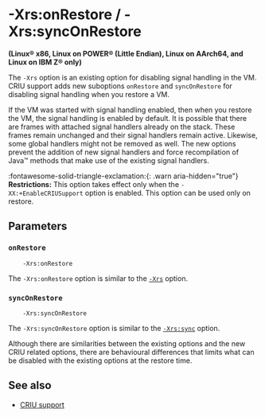 ﻿<!--
* Copyright (c) 2017, 2023 IBM Corp. and others
*
* This program and the accompanying materials are made
* available under the terms of the Eclipse Public License 2.0
* which accompanies this distribution and is available at
* https://www.eclipse.org/legal/epl-2.0/ or the Apache
* License, Version 2.0 which accompanies this distribution and
* is available at https://www.apache.org/licenses/LICENSE-2.0.
*
* This Source Code may also be made available under the
* following Secondary Licenses when the conditions for such
* availability set forth in the Eclipse Public License, v. 2.0
* are satisfied: GNU General Public License, version 2 with
* the GNU Classpath Exception [1] and GNU General Public
* License, version 2 with the OpenJDK Assembly Exception [2].
*
* [1] https://www.gnu.org/software/classpath/license.html
* [2] https://openjdk.org/legal/assembly-exception.html
*
* SPDX-License-Identifier: EPL-2.0 OR Apache-2.0 OR GPL-2.0-only WITH Classpath-exception-2.0 OR GPL-2.0-only WITH OpenJDK-assembly-exception-1.0
-->

# -Xrs:onRestore / -Xrs:syncOnRestore

**(Linux&reg; x86, Linux on POWER&reg; (Little Endian), Linux on AArch64, and Linux on IBM Z&reg; only)**

The `-Xrs` option is an existing option for disabling signal handling in the VM. CRIU support adds new suboptions `onRestore` and `syncOnRestore` for disabling signal handling when you restore a VM.

If the VM was started with signal handling enabled, then when you restore the VM, the signal handling is enabled by default. It is possible that there are frames with attached signal handlers already on the stack. These frames remain unchanged and their signal handlers remain active. Likewise, some global handlers might not be removed as well. The new options prevent the addition of new signal handlers and force recompilation of Java&trade; methods that make use of the existing signal handlers.

:fontawesome-solid-triangle-exclamation:{: .warn aria-hidden="true"} **Restrictions:** This option takes effect only when the `-XX:+EnableCRIUSupport` option is enabled. This option can be used only on restore.

## Parameters

### `onRestore`

        -Xrs:onRestore

The `-Xrs:onRestore` option is similar to the [`-Xrs`](xrs.md) option.

### `syncOnRestore`

        -Xrs:syncOnRestore

The `-Xrs:syncOnRestore` option is similar to the [`-Xrs:sync`](xrs.md#parameters) option.

Although there are similarities between the existing options and the new CRIU related options, there are behavioural differences that limits what can be disabled with the existing options at the restore time.

## See also

- [CRIU support](criusupport.md)

<!-- ==== END OF TOPIC ==== xrsonrestoresynconrestore.md ==== -->
